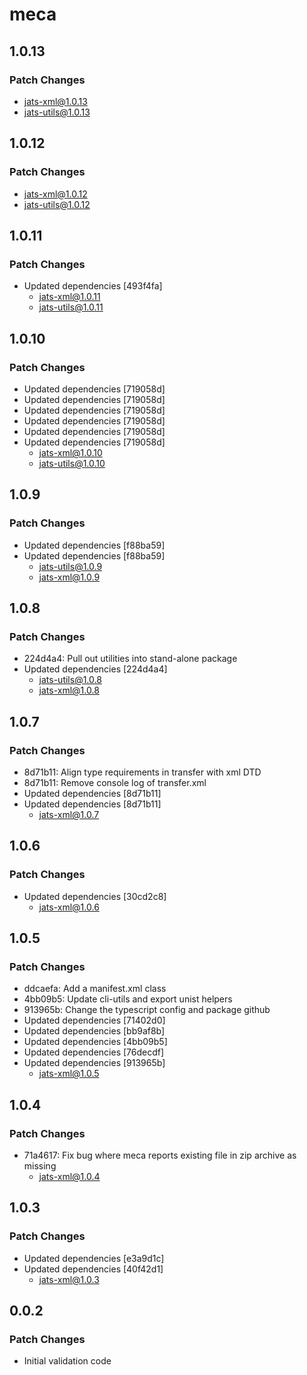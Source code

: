 # meca

## 1.0.13

### Patch Changes

- jats-xml@1.0.13
- jats-utils@1.0.13

## 1.0.12

### Patch Changes

- jats-xml@1.0.12
- jats-utils@1.0.12

## 1.0.11

### Patch Changes

- Updated dependencies [493f4fa]
  - jats-xml@1.0.11
  - jats-utils@1.0.11

## 1.0.10

### Patch Changes

- Updated dependencies [719058d]
- Updated dependencies [719058d]
- Updated dependencies [719058d]
- Updated dependencies [719058d]
- Updated dependencies [719058d]
- Updated dependencies [719058d]
  - jats-xml@1.0.10
  - jats-utils@1.0.10

## 1.0.9

### Patch Changes

- Updated dependencies [f88ba59]
- Updated dependencies [f88ba59]
  - jats-utils@1.0.9
  - jats-xml@1.0.9

## 1.0.8

### Patch Changes

- 224d4a4: Pull out utilities into stand-alone package
- Updated dependencies [224d4a4]
  - jats-utils@1.0.8
  - jats-xml@1.0.8

## 1.0.7

### Patch Changes

- 8d71b11: Align type requirements in transfer with xml DTD
- 8d71b11: Remove console log of transfer.xml
- Updated dependencies [8d71b11]
- Updated dependencies [8d71b11]
  - jats-xml@1.0.7

## 1.0.6

### Patch Changes

- Updated dependencies [30cd2c8]
  - jats-xml@1.0.6

## 1.0.5

### Patch Changes

- ddcaefa: Add a manifest.xml class
- 4bb09b5: Update cli-utils and export unist helpers
- 913965b: Change the typescript config and package github
- Updated dependencies [71402d0]
- Updated dependencies [bb9af8b]
- Updated dependencies [4bb09b5]
- Updated dependencies [76decdf]
- Updated dependencies [913965b]
  - jats-xml@1.0.5

## 1.0.4

### Patch Changes

- 71a4617: Fix bug where meca reports existing file in zip archive as missing
  - jats-xml@1.0.4

## 1.0.3

### Patch Changes

- Updated dependencies [e3a9d1c]
- Updated dependencies [40f42d1]
  - jats-xml@1.0.3

## 0.0.2

### Patch Changes

- Initial validation code
